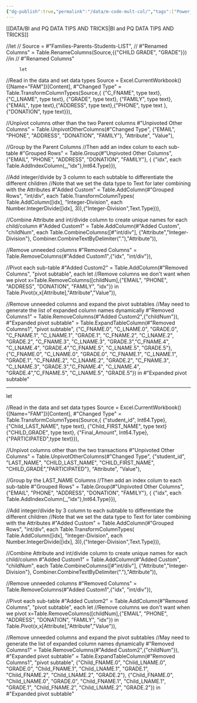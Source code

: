 ```yaml
---
{"dg-publish":true,"permalink":"/data/m-code-mult-col/","tags":["Power_query","Data"],"created":"2023-12-03T10:12:00","updated":"2024-03-01 19:43"}
---
```


[[DATA/BI and PQ DATA TIPS AND TRICKS\|BI and PQ DATA TIPS AND TRICKS]]

//let
//    Source = #"Families-Parents-Students-LIST",
  //  #"Renamed Columns" = Table.RenameColumns(Source,{{"CHILD GRADE", "GRADE"}})
//in
  //  #"Renamed Columns"

         let

//Read in the data and set data types
    Source = Excel.CurrentWorkbook(){[Name="FAM"]}[Content],
    #"Changed Type" = Table.TransformColumnTypes(Source,{
        {"C_FNAME", type text}, {"C_LNAME", type text}, {"GRADE", type text}, 
        {"FAMILY", type text}, {"EMAIL", type text},{"ADDRESS", type text},{"PHONE", type text },{"DONATION", type text}}),

//Unpivot columns other than the two Parent columns
    #"Unpivoted Other Columns" = Table.UnpivotOtherColumns(#"Changed Type", 
        {"EMAIL", "PHONE", "ADDRESS", "DONATION", "FAMILY"}, "Attribute", "Value"),

//Group by the Parent Columns
//Then add an index colum to each sub-table
    #"Grouped Rows" = Table.Group(#"Unpivoted Other Columns", {"EMAIL", "PHONE", "ADDRESS", "DONATION", "FAMILY"}, {
        {"idx", each  Table.AddIndexColumn(_,"idx"),Int64.Type}}),

//Add integer/divide by 3 column to each subtable to differentiate the different children
//Note that we set the data type to Text for later combining with the Attributes
    #"Added Custom" = Table.AddColumn(#"Grouped Rows", "int/div", 
        each Table.TransformColumnTypes(
            Table.AddColumn([idx], "Integer-Division", 
                each Number.IntegerDivide([idx], 3)),{"Integer-Division",Text.Type})),

//Combine Attribute and int/divide column to create unique names for each child/column
    #"Added Custom1" = Table.AddColumn(#"Added Custom", "childNum", 
        each Table.CombineColumns([#"int/div"],
            {"Attribute","Integer-Division"},
                Combiner.CombineTextByDelimiter("."),"Attribute")),

//Remove unneeded columns
    #"Removed Columns" = Table.RemoveColumns(#"Added Custom1",{"idx", "int/div"}),

//Pivot each sub-table
    #"Added Custom2" = Table.AddColumn(#"Removed Columns", "pivot subtable", each 
        let 
            //Remove columns we don't want when we pivot
            x=Table.RemoveColumns([childNum],{"EMAIL", "PHONE", "ADDRESS", "DONATION", "FAMILY", "idx"})
        in 
            Table.Pivot(x,x[Attribute],"Attribute","Value")),

//Remove unneeded columns and expand the pivot subtables
//May need to generate the list of expanded column names dynamically
    #"Removed Columns1" = Table.RemoveColumns(#"Added Custom2",{"childNum"}),
    #"Expanded pivot subtable" = Table.ExpandTableColumn(#"Removed Columns1", "pivot subtable", 
        {"C_FNAME.0", "C_LNAME.0", "GRADE.0", "C_FNAME.1", "C_LNAME.1", "GRADE.1", "C_FNAME.2", "C_LNAME.2", "GRADE.2", "C_FNAME.3", "C_LNAME.3", "GRADE.3","C_FNAME.4", "C_LNAME.4", "GRADE.4","C_FNAME.5", "C_LNAME.5", "GRADE.5"}, 
        {"C_FNAME.0", "C_LNAME.0", "GRADE.0", "C_FNAME.1", "C_LNAME.1", "GRADE.1", "C_FNAME.2", "C_LNAME.2", "GRADE.2", "C_FNAME.3", "C_LNAME.3", "GRADE.3","C_FNAME.4", "C_LNAME.4", "GRADE.4","C_FNAME.5", "C_LNAME.5", "GRADE.5"})
in
    #"Expanded pivot subtable"



------------

 let

//Read in the data and set data types
    Source = Excel.CurrentWorkbook(){[Name="FAM"]}[Content],
    #"Changed Type" = Table.TransformColumnTypes(Source,{
        {"student_id", Int64.Type}, {"Child_LAST_NAME", type text}, {"Child_FIRST_NAME", type text} {"CHILD_GRADE", type text}, 
        {"Final_Amount", Int64.Type},{"PARTICIPATED",type text}}),

//Unpivot columns other than the two transactions
    #"Unpivoted Other Columns" = Table.UnpivotOtherColumns(#"Changed Type", 
        {"student_id", "LAST_NAME", "CHILD_LAST_NAME", "CHILD_FIRST_NAME", "CHILD_GRADE","PARTICIPATED"}, "Attribute", "Value"),

//Group by the LAST_NAME Columns
//Then add an index colum to each sub-table
    #"Grouped Rows" = Table.Group(#"Unpivoted Other Columns", {"EMAIL", "PHONE", "ADDRESS", "DONATION", "FAMILY"}, {
        {"idx", each  Table.AddIndexColumn(_,"idx"),Int64.Type}}),

//Add integer/divide by 3 column to each subtable to differentiate the different children
//Note that we set the data type to Text for later combining with the Attributes
    #"Added Custom" = Table.AddColumn(#"Grouped Rows", "int/div", 
        each Table.TransformColumnTypes(
            Table.AddColumn([idx], "Integer-Division", 
                each Number.IntegerDivide([idx], 3)),{"Integer-Division",Text.Type})),

//Combine Attribute and int/divide column to create unique names for each child/column
    #"Added Custom1" = Table.AddColumn(#"Added Custom", "childNum", 
        each Table.CombineColumns([#"int/div"],
            {"Attribute","Integer-Division"},
                Combiner.CombineTextByDelimiter("."),"Attribute")),

//Remove unneeded columns
    #"Removed Columns" = Table.RemoveColumns(#"Added Custom1",{"idx", "int/div"}),

//Pivot each sub-table
    #"Added Custom2" = Table.AddColumn(#"Removed Columns", "pivot subtable", each 
        let 
            //Remove columns we don't want when we pivot
            x=Table.RemoveColumns([childNum],{"EMAIL", "PHONE", "ADDRESS", "DONATION", "FAMILY", "idx"})
        in 
            Table.Pivot(x,x[Attribute],"Attribute","Value")),

//Remove unneeded columns and expand the pivot subtables
//May need to generate the list of expanded column names dynamically
    #"Removed Columns1" = Table.RemoveColumns(#"Added Custom2",{"childNum"}),
    #"Expanded pivot subtable" = Table.ExpandTableColumn(#"Removed Columns1", "pivot subtable", 
        {"Child_FNAME.0", "Child_LNAME.0", "GRADE.0", "Child_FNAME.1", "Child_LNAME.1", "GRADE.1", "Child_FNAME.2", "Child_LNAME.2", "GRADE.2"}, 
        {"Child_FNAME.0", "Child_LNAME.0", "GRADE.0", "Child_FNAME.1", "Child_LNAME.1", "GRADE.1", "Child_FNAME.2", "Child_LNAME.2", "GRADE.2"})
in
    #"Expanded pivot subtable"

